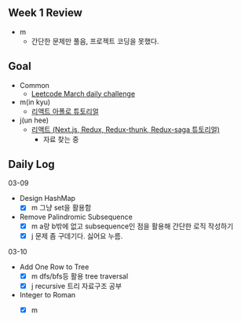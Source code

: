 ## Week 1 Review

- m
  - 간단한 문제만 풀음, 프로젝트 코딩을 못했다. 


## Goal
- Common
    - [Leetcode March daily challenge](https://leetcode.com/explore/challenge/card/march-leetcoding-challenge-2021/588/week-1-march-1st-march-7th/) 
- m(in kyu)
    - [리액트 아폴로 튜토리얼](https://www.howtographql.com/react-apollo/0-introduction/)
- j(un hee)
    - [리액트 (Next.js, Redux, Redux-thunk, Redux-saga 튜토리얼)]()
        - 자료 찾는 중

## Daily Log

03-09

- Design HashMap
    - [x] m 그냥 set을 활용함

- Remove Palindromic Subsequence
    - [x] m a랑 b밖에 없고 subsequence인 점을 활용해 간단한 로직 작성하기
    - [x] j 문제 좀 구데기다. 싫어요 누름. 

03-10

- Add One Row to Tree
    - [x] m dfs/bfs등 활용 tree traversal
    - [x] j recursive 트리 자료구조 공부 

- Integer to Roman
    - [x] m 


